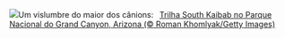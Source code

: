 ![](https://www.bing.com/th?id=OHR.SouthKaibabTrail_PT-BR5757407327_UHD.jpg&w=1000)Um vislumbre do maior dos cânions:&nbsp;&ensp;[Trilha South Kaibab no Parque Nacional do Grand Canyon, Arizona (© Roman Khomlyak/Getty Images)](https://www.bing.com/th?id=OHR.SouthKaibabTrail_PT-BR5757407327_UHD.jpg)
<br><br/>
